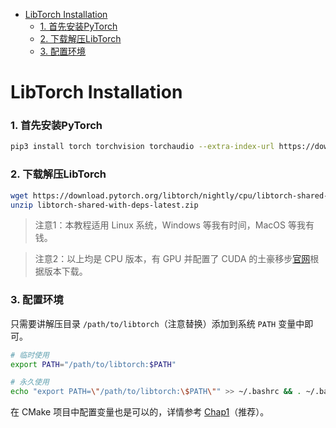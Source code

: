 - [LibTorch Installation](#libtorch-installation)
    - [1. 首先安装PyTorch](#1-首先安装pytorch)
    - [2. 下载解压LibTorch](#2-下载解压libtorch)
    - [3. 配置环境](#3-配置环境)

# LibTorch Installation

### 1. 首先安装PyTorch

```bash
pip3 install torch torchvision torchaudio --extra-index-url https://download.pytorch.org/whl/cpu
```

### 2. 下载解压LibTorch

```bash
wget https://download.pytorch.org/libtorch/nightly/cpu/libtorch-shared-with-deps-latest.zip
unzip libtorch-shared-with-deps-latest.zip
```

> 注意1：本教程适用 Linux 系统，Windows 等我有时间，MacOS 等我有钱。

> 注意2：以上均是 CPU 版本，有 GPU 并配置了 CUDA 的土豪移步[官网](https://pytorch.org/get-started/locally/)根据版本下载。


### 3. 配置环境

只需要讲解压目录 `/path/to/libtorch`（注意替换）添加到系统 `PATH` 变量中即可。

```bash
# 临时使用
export PATH="/path/to/libtorch:$PATH"

# 永久使用
echo "export PATH=\"/path/to/libtorch:\$PATH\"" >> ~/.bashrc && . ~/.bashrc
```

在 CMake 项目中配置变量也是可以的，详情参考 [Chap1](../Chap1/)（推荐）。

